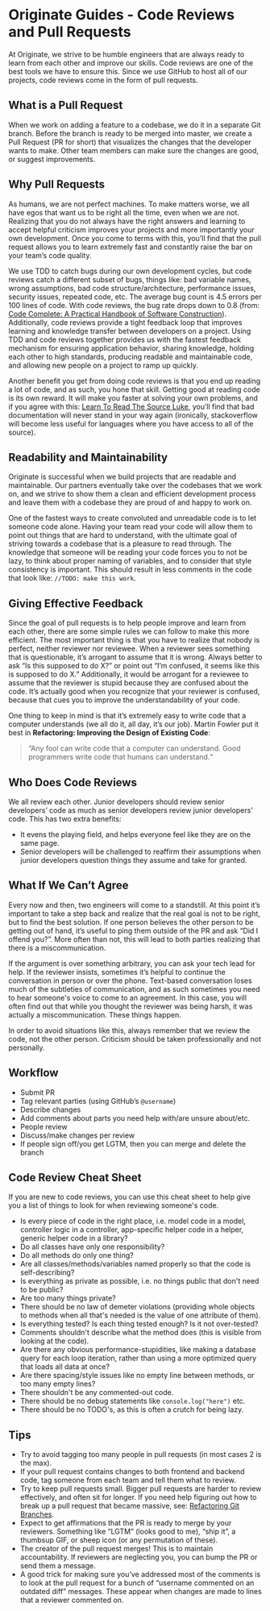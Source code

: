 # Originate Guides - Code Reviews and Pull Requests

At Originate, we strive to be humble engineers that are always ready to learn from each other and improve our skills. Code reviews are one of the best
tools we have to ensure this. Since we use GitHub to host all of our projects, code reviews come in the form of pull requests.

## What is a Pull Request

When we work on adding a feature to a codebase, we do it in a separate Git branch. Before the branch is ready to be merged into master, we create a Pull
Request (PR for short) that visualizes the changes that the developer wants to make. Other team members can make sure the changes are good, or suggest
improvements.

## Why Pull Requests

As humans, we are not perfect machines. To make matters worse, we all have egos that want us to be right all the time, even when we are not. Realizing that you
do not always have the right answers and learning to accept helpful criticism improves your projects and more importantly your own development. Once you come to
terms with this, you’ll find that the pull request allows you to learn extremely fast and constantly raise the bar on your team’s code quality.

We use TDD to catch bugs during our own development cycles, but code reviews catch a different subset of bugs, things like: bad variable names, wrong assumptions,
bad code structure/architecture, performance issues, security issues, repeated code, etc. The average bug count is 4.5 errors per 100 lines of code. With code reviews,
the bug rate drops down to 0.8 (from: [Code Complete: A Practical Handbook of Software Construction](http://www.amazon.com/Code-Complete-Practical-Handbook-Construction/dp/0735619670)).
Additionally, code reviews provide a tight feedback loop that improves learning and knowledge transfer between developers on a project. Using TDD and code reviews
together provides us with the fastest feedback mechanism for ensuring application behavior, sharing knowledge, holding each other to high standards, producing readable
and maintainable code, and allowing new people on a project to ramp up quickly.

Another benefit you get from doing code reviews is that you end up reading a lot of code, and as such, you hone that skill. Getting good at reading code is
its own reward. It will make you faster at solving your own problems, and if you agree with this:
[Learn To Read The Source Luke](http://blog.codinghorror.com/learn-to-read-the-source-luke/),
you’ll find that bad documentation will never stand in your way again (ironically, stackoverflow will become less useful for languages where you have access to
all of the source).

## Readability and Maintainability

Originate is successful when we build projects that are readable and maintainable. Our partners eventually take over the codebases that we work on, and we
strive to show them a clean and efficient development process and leave them with a codebase they are proud of and happy to work on.

One of the fastest ways to create convoluted and unreadable code is to let someone code alone. Having your team read your code will allow them to point out
things that are hard to understand, with the ultimate goal of striving towards a codebase that is a pleasure to read through. The knowledge
that someone will be reading your code forces you to not be lazy, to think about proper naming of variables, and to consider that style consistency is important.
This should result in less comments in the code that look like: `//TODO: make this work`.

## Giving Effective Feedback

Since the goal of pull requests is to help people improve and learn from each other, there are some simple rules we can follow to make this more efficient.
The most important thing is that you have to realize that nobody is perfect, neither reviewer nor reviewee. When a reviewer sees something that is questionable,
it’s arrogant to assume that it is wrong. Always better to ask “Is this supposed to do X?” or point out “I’m confused, it seems like this is supposed to do X.”
Additionally, it would be arrogant for a reviewee to assume that the reviewer is stupid because they are confused about the code. It’s actually good when
you recognize that your reviewer is confused, because that cues you to improve the understandability of your code.

One thing to keep in mind is that it’s extremely easy to write code that a computer understands (we all do it, all day, it’s our job). Martin Fowler put it
best in __Refactoring: Improving the Design of Existing Code__:

> “Any fool can write code that a computer can understand. Good programmers write code that humans can understand.“


## Who Does Code Reviews

We all review each other. Junior developers should review senior developers’ code as much as senior developers review junior developers’ code. This has two
extra benefits:

* It evens the playing field, and helps everyone feel like they are on the same page.
* Senior developers will be challenged to reaffirm their assumptions when junior developers question things they assume and take for granted.


## What If We Can’t Agree

Every now and then, two engineers will come to a standstill. At this point it’s important to take a step back and realize that the real goal is not to be
right, but to find the best solution. If one person believes the other person to be getting out of hand, it’s useful to ping them outside of the PR and ask
“Did I offend you?”. More often than not, this will lead to both parties realizing that there is a miscommunication.

If the argument is over something arbitrary, you can ask your tech lead for help. If the reviewer insists, sometimes it’s helpful to continue the conversation in person or over the phone. Text-based conversation loses much of the subtleties of communication, and as such sometimes you need
to hear someone's voice to come to an agreement. In this case, you will often find out that while you thought the reviewer was being harsh, it was actually a
miscommunication. These things happen.

In order to avoid situations like this, always remember that we review the code, not the other person. Criticism should be taken professionally and not personally.

## Workflow

* Submit PR
* Tag relevant parties (using GitHub’s `@username`)
* Describe changes
* Add comments about parts you need help with/are unsure about/etc.
* People review
* Discuss/make changes per review
* If people sign off/you get LGTM, then you can merge and delete the branch

## Code Review Cheat Sheet

If you are new to code reviews, you can use this cheat sheet to help give you a list of things to look for when reviewing someone's code.

* Is every piece of code in the right place, i.e. model code in a model, controller logic in a controller, app-specific helper code in a helper,
generic helper code in a library?
* Do all classes have only one responsibility?
* Do all methods do only one thing?
* Are all classes/methods/variables named properly so that the code is self-describing?
* Is everything as private as possible, i.e. no things public that don't need to be public?
* Are too many things private?
* There should be no law of demeter violations (providing whole objects to methods when all that's needed is the value of one attribute of them).
* Is everything tested? Is each thing tested enough? Is it not over-tested?
* Comments shouldn't describe what the method does (this is visible from looking at the code).
* Are there any obvious performance-stupidities, like making a database query for each loop iteration, rather than using a more optimized query
that loads all data at once?
* Are there spacing/style issues like no empty line between methods, or too many empty lines?
* There shouldn't be any commented-out code.
* There should be no debug statements like `console.log("here")` etc.
* There should be no TODO's, as this is often a crutch for being lazy.

## Tips

* Try to avoid tagging too many people in pull requests (in most cases 2 is the max).
* If your pull request contains changes to both frontend and backend code, tag someone from each team and tell them what to review.
* Try to keep pull requests small. Bigger pull requests are harder to review effectively, and often sit for longer. If you need help figuring out how to
break up a pull request that became massive, see: [Refactoring Git Branches](http://blog.originate.com/blog/2014/04/19/refactoring_git_branches/).
* Expect to get affirmations that the PR is ready to merge by your reviewers. Something like “LGTM” (looks good to me), “ship it”, a thumbsup GIF, or sheep
icon (or any permutation of these).
* The creator of the pull request merges! This is to maintain accountability. If reviewers are neglecting you, you can bump the PR or send them a message.
* A good trick for making sure you’ve addressed most of the comments is to look at the pull request for a bunch of “username commented on an outdated diff”
messages. These appear when changes are made to lines that a reviewer commented on.
